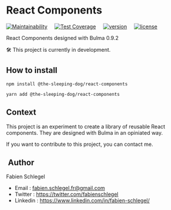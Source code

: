 # React Components

[![Maintainability](https://api.codeclimate.com/v1/badges/701615948b3266dbf3e9/maintainability)](https://codeclimate.com/repos/61221314b9783801b60004f0/maintainability)
&nbsp;&nbsp;&nbsp;
[![Test Coverage](https://api.codeclimate.com/v1/badges/701615948b3266dbf3e9/test_coverage)](https://codeclimate.com/repos/61221314b9783801b60004f0/test_coverage)
&nbsp;&nbsp;&nbsp;
[![version](https://badgen.net/npm/v/@the-sleeping-dog/react-components)](https://badgen.net/npm/v/@the-sleeping-dog/react-components)
&nbsp;&nbsp;&nbsp;
[![license](https://badgen.net/npm/license/@the-sleeping-dog/react-components)](https://badgen.net/npm/license/@the-sleeping-dog/react-components)

React Components designed with Bulma 0.9.2

🛠️ This project is currently in development.

## How to install

`npm install @the-sleeping-dog/react-components`

`yarn add @the-sleeping-dog/react-components`

## Context

This project is an experiment to create a library of reusable React components. They are designed with Bulma in an opiniated way.

If you want to contribute to this project, you can contact me.

##  Author

Fabien Schlegel

* Email : fabien.schlegel.fr@gmail.com
* Twitter : <https://twitter.com/fabienschlegel>
* Linkedin : <https://www.linkedin.com/in/fabien-schlegel/>
